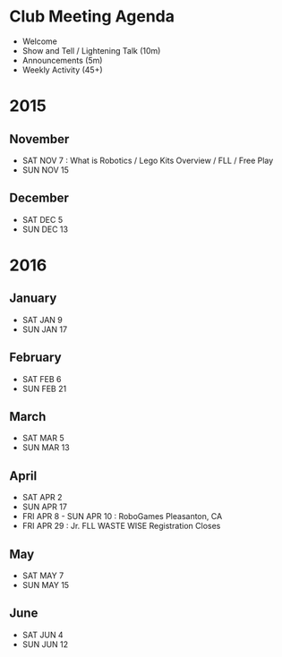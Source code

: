 
# Club Meeting Agenda

- Welcome
- Show and Tell / Lightening Talk (10m)
- Announcements (5m)
- Weekly Activity (45+)

# 2015

## November

- SAT NOV 7 : What is Robotics / Lego Kits Overview / FLL / Free Play
- SUN NOV 15

## December

- SAT DEC 5
- SUN DEC 13

# 2016

## January

- SAT JAN 9
- SUN JAN 17

## February

- SAT FEB 6
- SUN FEB 21

## March

- SAT MAR 5
- SUN MAR 13

## April

- SAT APR 2
- SUN APR 17
- FRI APR 8 - SUN APR 10 : RoboGames Pleasanton, CA
- FRI APR 29 : Jr. FLL WASTE WISE Registration Closes

## May

- SAT MAY 7
- SUN MAY 15

## June

- SAT JUN 4
- SUN JUN 12


